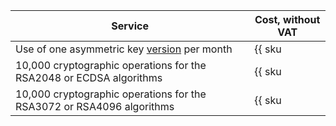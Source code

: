 | Service | Cost, without VAT |
| --- | --- |
| Use of one asymmetric key [version](../../kms/concepts/version.md) per month | {{ sku|USD|kms.storage.asymmetric.v1|string }} |
| 10,000 cryptographic operations for the RSA2048 or ECDSA algorithms | {{ sku|USD|kms.api.asymmetric.v1|string }} |
| 10,000 cryptographic operations for the RSA3072 or RSA4096 algorithms | {{ sku|USD|kms.api.asymmetric.heavy.v1|string }} |